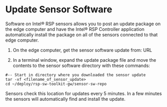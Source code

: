 # Update Sensor Software

Software on Intel® RSP sensors allows you to post an update package on the edge computer and have the Intel® RSP Controller application automatically install the package on all of the sensors connected to that edge computer.

1. On the edge computer, get the sensor software update from: URL

2. In a terminal window, expand the update package file and move the contents to the sensor software directory with these commands:
```
#-- Start in directory where you downloaded the sensor update
tar -xf <filename_of_sensor_update>
cd ~/deploy/rsp-sw-toolkit-gw/sensor-sw-repo
```
Sensors check this location for updates every 5 minutes. In a few minutes the sensors will automatically find and install the update.
<!--stackedit_data:
eyJoaXN0b3J5IjpbLTE5MTY5NDc2NDBdfQ==
-->
